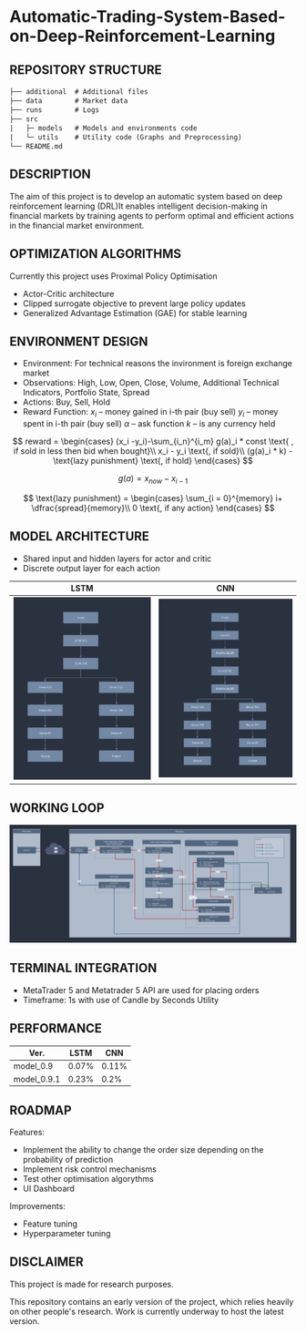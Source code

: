 # Automatic-Trading-System-Based-on-Deep-Reinforcement-Learning

## REPOSITORY STRUCTURE

```code
├── additional  # Additional files
├── data        # Market data
├── runs        # Logs
├── src         
|   ├─ models   # Models and environments code
|   └─ utils    # Utility code (Graphs and Preprocessing)
└── README.md
```

## DESCRIPTION

The aim of this project is to develop an automatic system based on deep reinforcement learning (DRL)It enables intelligent decision-making in financial markets by training agents to perform optimal and efficient actions in the financial market environment.

## OPTIMIZATION ALGORITHMS

Currently this project uses Proximal Policy Optimisation

- Actor-Critic architecture
- Clipped surrogate objective to prevent large policy updates
- Generalized Advantage Estimation (GAE) for stable learning

## ENVIRONMENT DESIGN

- Environment:      For technical reasons the invironment is foreign exchange market
- Observations:     High, Low, Open, Close, Volume, Additional Technical Indicators, Portfolio State, Spread
- Actions:          Buy, Sell, Hold
- Reward Function:
    $x_i$ – money gained in i-th pair (buy sell)
    $y_i$ – money spent in i-th pair (buy sell)
    $α$ – ask function
    $k$ – is any currency held


$$
reward = 
\begin{cases}
(x_i -y_i)-\sum_{i_n}^{i_m} g(a)_i * const \text{ , if sold in less then bid when bought}\\
x_i - y_i \text{, if sold}\\
(g(a)_i * k) - \text{lazy punishment} \text{, if hold}
\end{cases}
$$

$$
g(a) = x_{now} - x_{i-1}
$$

$$
\text{lazy punishment} = 
\begin{cases}
\sum_{i = 0}^{memory} i+ \dfrac{spread}{memory}\\
0 \text{, if any action}
\end{cases}
$$

## MODEL ARCHITECTURE

- Shared input and hidden layers for actor and critic
- Discrete output layer for each action

LSTM             |  CNN
:-------------------------:|:-------------------------:
![](additional/model_achitecture.png)  |  ![](additional/model_achitecture_2.png)

## WORKING LOOP

![image](additional/Flow_Chart.png)

## TERMINAL INTEGRATION

- MetaTrader 5 and Metatrader 5 API are used for placing orders
- Timeframe: 1s with use of Candle by Seconds Utility

## PERFORMANCE

|Ver.|LSTM|CNN|
|----|----|---|
|model_0.9|0.07%|0.11%|
|model_0.9.1|0.23%|0.2%|

## ROADMAP

Features:
- Implement the ability to change the order size depending on the probability of prediction
- Implement risk control mechanisms
- Test other optimisation algorythms
- UI Dashboard

Improvements:
- Feature tuning
- Hyperparameter tuning

## DISCLAIMER

This project is made for research purposes.

This repository contains an early version of the project, which relies heavily on other people's research. Work is currently underway to host the latest version.

